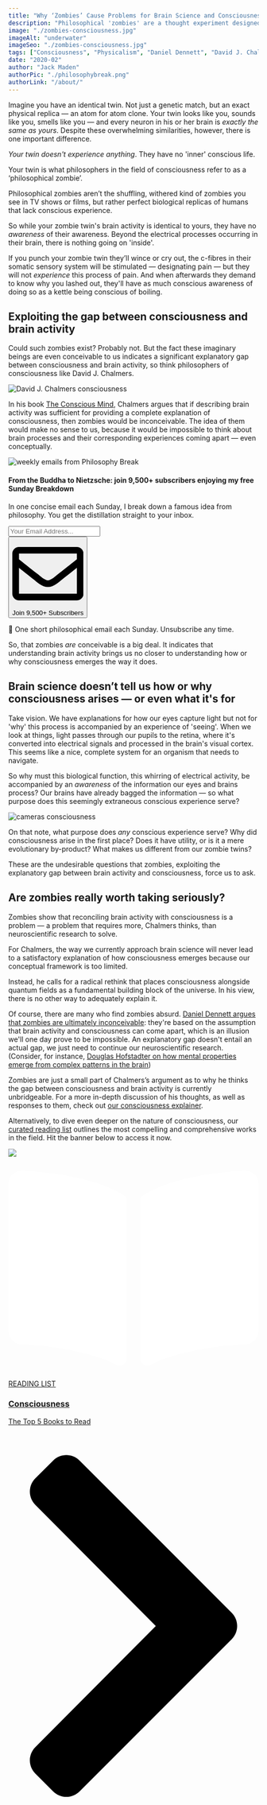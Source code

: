 ```yaml
---
title: "Why ‘Zombies’ Cause Problems for Brain Science and Consciousness"
description: "Philosophical 'zombies' are a thought experiment designed to illuminate problems with the science of the brain. This article introduces your zombie twin — an identical, non-conscious version of you."
image: "./zombies-consciousness.jpg"
imageAlt: "underwater"
imageSeo: "./zombies-consciousness.jpg"
tags: ["Consciousness", "Physicalism", "Daniel Dennett", "David J. Chalmers"]
date: "2020-02"
author: "Jack Maden"
authorPic: "./philosophybreak.png"
authorLink: "/about/"
---
```

<span class="big-letter">I</span>magine you have an identical twin. Not just a genetic match, but an exact physical replica — an atom for atom clone. Your twin looks like you, sounds like you, smells like you — and every neuron in his or her brain is <i>exactly the same as yours</i>. Despite these overwhelming similarities, however, there is one important difference. 

_Your twin doesn't experience anything_. They have no 'inner' conscious life.

Your twin is what philosophers in the field of consciousness refer to as a ‘philosophical zombie’. 

Philosophical zombies aren’t the shuffling, withered kind of zombies you see in TV shows or films, but rather perfect biological replicas of humans that lack conscious experience. 

So while your zombie twin's brain activity is identical to yours, they have no _awareness_ of their awareness. Beyond the electrical processes occurring in their brain, there is nothing going on 'inside'.  

If you punch your zombie twin they’ll wince or cry out, the c-fibres in their somatic sensory system will be stimulated — designating pain — but they will not _experience_ this process of pain. And when afterwards they demand to know why you lashed out, they'll have as much conscious awareness of doing so as a kettle being conscious of boiling.

## Exploiting the gap between consciousness and brain activity

<span class="big-letter">C</span>ould such zombies exist? Probably not. But the fact these imaginary beings are even conceivable to us indicates a significant explanatory gap between consciousness and brain activity, so think philosophers of consciousness like David J. Chalmers. 

![David J. Chalmers consciousness](./davidjchalmers.jpg "David J. Chalmers: the bad boy rock star of the consciousness world.")

In his book <a target="_blank" rel="noopener noreferrer sponsored" href="http://www.amazon.com/gp/product/0195117891/ref=as_li_tl?ie=UTF8&tag=philosophybre-20&camp=1789&creative=9325&linkCode=as2&creativeASIN=0195117891&linkId=17c460a9634b6fbce9ec8a22d88884e9">The Conscious Mind</a>, Chalmers argues that if describing brain activity was sufficient for providing a complete explanation of consciousness, then zombies would be inconceivable. The idea of them would make no sense to us, because it would be impossible to think about brain processes and their corresponding experiences coming apart — even conceptually.

<!--big subscribe-->
<div class="course-promo darkradial-background subscribe text-center">
    <img src="/static/6313d50bc32799a6c869239128784c7b/e7f7a/weekly-break.webp" alt="weekly emails from Philosophy Break">
    <h4>From the Buddha to Nietzsche: join 9,500+ subscribers enjoying my free Sunday Breakdown</h4>
    <p class="small-grey-font no-mar-bottom">In one concise email each Sunday, I break down a famous idea from philosophy. You get the distillation straight to your inbox.</p>
    <div class="small-pad-top">
        <form action="https://app.convertkit.com/forms/5812400/subscriptions" method="post" data-sv-form="5812400" data-uid="be0e52d3c0" data-format="inline" data-version="6" data-options="{&quot;settings&quot;:{&quot;after_subscribe&quot;:{&quot;action&quot;:&quot;message&quot;,&quot;success_message&quot;:&quot;Thank you, philosopher! Your welcome email will land in your inbox shortly.&quot;,&quot;redirect_url&quot;:&quot;https://philosophybreak.com/thank-you/&quot;},&quot;analytics&quot;:{&quot;google&quot;:null,&quot;fathom&quot;:null,&quot;facebook&quot;:null,&quot;segment&quot;:null,&quot;pinterest&quot;:null,&quot;sparkloop&quot;:null,&quot;googletagmanager&quot;:null},&quot;modal&quot;:{&quot;trigger&quot;:&quot;timer&quot;,&quot;scroll_percentage&quot;:null,&quot;timer&quot;:5,&quot;devices&quot;:&quot;all&quot;,&quot;show_once_every&quot;:15},&quot;powered_by&quot;:{&quot;show&quot;:false,&quot;url&quot;:&quot;https://convertkit.com/features/forms?utm_campaign=poweredby&amp;utm_content=form&amp;utm_medium=referral&amp;utm_source=dynamic&quot;},&quot;recaptcha&quot;:{&quot;enabled&quot;:false},&quot;return_visitor&quot;:{&quot;action&quot;:&quot;show&quot;,&quot;custom_content&quot;:&quot;&quot;},&quot;slide_in&quot;:{&quot;display_in&quot;:&quot;bottom_right&quot;,&quot;trigger&quot;:&quot;timer&quot;,&quot;scroll_percentage&quot;:null,&quot;timer&quot;:5,&quot;devices&quot;:&quot;all&quot;,&quot;show_once_every&quot;:15},&quot;sticky_bar&quot;:{&quot;display_in&quot;:&quot;top&quot;,&quot;trigger&quot;:&quot;timer&quot;,&quot;scroll_percentage&quot;:null,&quot;timer&quot;:5,&quot;devices&quot;:&quot;all&quot;,&quot;show_once_every&quot;:15}},&quot;version&quot;:&quot;6&quot;}" min-width="400 500 600 700 800">
        <div data-style="clean"><ul data-element="errors" data-group="alert"></ul><div data-element="fields" data-stacked="false">
            <div>
                <input name="email_address" aria-label="Your Email Address..." placeholder="Your Email Address..." required type="email" />
            </div>
            <button class="button primary" type="submit" data-element="submit"><div><div></div><div></div><div></div></div><span><svg xmlns="http://www.w3.org/2000/svg" viewBox="0 0 512 512"><path d="M464 64H48C21.49 64 0 85.49 0 112v288c0 26.51 21.49 48 48 48h416c26.51 0 48-21.49 48-48V112c0-26.51-21.49-48-48-48zm0 48v40.805c-22.422 18.259-58.168 46.651-134.587 106.49-16.841 13.247-50.201 45.072-73.413 44.701-23.208.375-56.579-31.459-73.413-44.701C106.18 199.465 70.425 171.067 48 152.805V112h416zM48 400V214.398c22.914 18.251 55.409 43.862 104.938 82.646 21.857 17.205 60.134 55.186 103.062 54.955 42.717.231 80.509-37.199 103.053-54.947 49.528-38.783 82.032-64.401 104.947-82.653V400H48z"/></svg>Join 9,500+ Subscribers</span></button>
            </div>
            </div>
        </form>
        <p class="tiny-mar-top no-mar-bottom review-font">💭 One short philosophical email each Sunday. Unsubscribe any time.</p>
    </div>
</div>

So, that zombies _are_ conceivable is a big deal. It indicates that understanding brain activity brings us no closer to understanding how or why consciousness emerges the way it does. 

## Brain science doesn’t tell us how or why consciousness arises — or even what it's for

<span class="big-letter">T</span>ake vision. We have explanations for how our eyes capture light but not for 'why' this process is accompanied by an experience of 'seeing'. When we look at things, light passes through our pupils to the retina, where it's converted into electrical signals and processed in the brain's visual cortex. This seems like a nice, complete system for an organism that needs to navigate. 

So why must this biological function, this whirring of electrical activity, be accompanied by an <i>awareness</i> of the information our eyes and brains process? Our brains have already bagged the information — so what purpose does this seemingly extraneous conscious experience serve? 

![cameras consciousness](./camera-consciousness.jpg "Do cameras experience the images they capture?")

On that note, what purpose does _any_ conscious experience serve? Why did consciousness arise in the first place? Does it have utility, or is it a mere evolutionary by-product? What makes us different from our zombie twins? 

These are the undesirable questions that zombies, exploiting the explanatory gap between brain activity and consciousness, force us to ask. 

## Are zombies really worth taking seriously?

<span class="big-letter">Z</span>ombies show that reconciling brain activity with consciousness is a problem — a problem that requires more, Chalmers thinks, than neuroscientific research to solve.

For Chalmers, the way we currently approach brain science will never lead to a satisfactory explanation of how consciousness emerges because our conceptual framework is too limited. 

Instead, he calls for a radical rethink that places consciousness alongside quantum fields as a fundamental building block of the universe. In his view, there is no other way to adequately explain it.

Of course, there are many who find zombies absurd. [Daniel Dennett argues that zombies are ultimately inconceivable](/articles/what-is-consciousness/): they're based on the assumption that brain activity and consciousness can come apart, which is an illusion we'll one day prove to be impossible. An explanatory gap doesn't entail an actual gap, we just need to continue our neuroscientific research. (Consider, for instance, [Douglas Hofstadter on how mental properties emerge from complex patterns in the brain](/articles/do-neurons-push-thoughts-around-or-do-thoughts-push-neurons-around/))

Zombies are just a small part of Chalmers’s argument as to why he thinks the gap between consciousness and brain activity is currently unbridgeable. For a more in-depth discussion of his thoughts, as well as responses to them, check out [our consciousness explainer](/articles/what-is-consciousness).

Alternatively, to dive even deeper on the nature of consciousness, our [curated reading list](/reading-lists/consciousness/) outlines the most compelling and comprehensive works in the field. Hit the banner below to access it now.

<a class="reading-list cta" href="/reading-lists/consciousness/">
    <img class="title-img" src="/consciousnesslist.jpg"/>
    <div class="darkener"></div>
    <div class="reading-list-title">
        <span class="tag time"><svg xmlns="http://www.w3.org/2000/svg" viewBox="0 0 576 512"><path fill="#fff" d="M542.22 32.05c-54.8 3.11-163.72 14.43-230.96 55.59-4.64 2.84-7.27 7.89-7.27 13.17v363.87c0 11.55 12.63 18.85 23.28 13.49 69.18-34.82 169.23-44.32 218.7-46.92 16.89-.89 30.02-14.43 30.02-30.66V62.75c.01-17.71-15.35-31.74-33.77-30.7zM264.73 87.64C197.5 46.48 88.58 35.17 33.78 32.05 15.36 31.01 0 45.04 0 62.75V400.6c0 16.24 13.13 29.78 30.02 30.66 49.49 2.6 149.59 12.11 218.77 46.95 10.62 5.35 23.21-1.94 23.21-13.46V100.63c0-5.29-2.62-10.14-7.27-12.99z"/></svg>READING LIST</span>
        <div class="separator reading-list banner"></div>
        <h3>Consciousness</h3>
        <p style="margin: 0;">The Top 5 Books to Read</p>
    </div>    
    <svg class="cta swing" xmlns="http://www.w3.org/2000/svg" viewBox="0 0 320 512"><path d="M285.476 272.971L91.132 467.314c-9.373 9.373-24.569 9.373-33.941 0l-22.667-22.667c-9.357-9.357-9.375-24.522-.04-33.901L188.505 256 34.484 101.255c-9.335-9.379-9.317-24.544.04-33.901l22.667-22.667c9.373-9.373 24.569-9.373 33.941 0L285.475 239.03c9.373 9.372 9.373 24.568.001 33.941z"/></svg>
</a>
